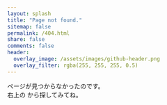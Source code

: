 ```yaml
---
layout: splash
title: "Page not found."
sitemap: false
permalink: /404.html
share: false
comments: false
header:
  overlay_image: /assets/images/github-header.png
  overlay_filter: rgba(255, 255, 255, 0.5)
---
```

ページが見つからなかったのです。  
右上の <i class="fas fa-search"></i> から探してみてね。

